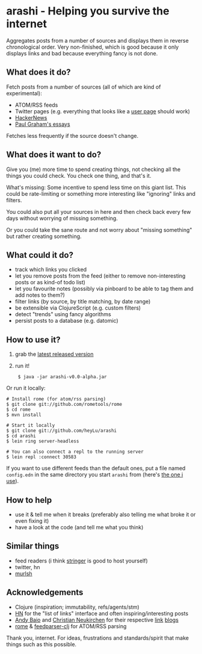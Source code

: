 # arashi - Helping you survive the internet

Aggregates posts from a number of sources and displays them in
reverse chronological order. Very non-finished, which is good
because it only displays links and bad because everything fancy
is not done.

## What does it do?

Fetch posts from a number of sources (all of which are kind of
experimental):

* ATOM/RSS feeds
* Twitter pages (e.g. everything that looks like a [user page][twitter]
    should work)
* [HackerNews](https://news.ycombinator.com)
* [Paul Graham's essays](http://paulgraham.com/articles.html)

Fetches less frequently if the source doesn't change.

## What does it want to do?

Give you (me) more time to spend creating things, not checking all the
things you could check. You check one thing, and that's it.

What's missing: Some incentive to spend less time on this giant list.
This could be rate-limiting or something more interesting like
"ignoring" links and filters.

You could also put all your sources in here and then check back every
few days without worrying of missing something.

Or you could take the sane route and not worry about "missing something"
but rather creating something.

## What could it do?

* track which links you clicked
* let you remove posts from the feed (either to remove non-interesting
    posts or as kind-of todo list)
* let you favourite notes (possibly via pinboard to be able to tag
    them and add notes to them?)
* filter links (by source, by title matching, by date range)
* be extensible via ClojureScript (e.g. custom filters)
* detect "trends" using fancy algorithms
* persist posts to a database (e.g. datomic)

## How to use it?

1. grab the [latest released version][latest]
2. run it!

        $ java -jar arashi-v0.0-alpha.jar

Or run it locally:

    # Install rome (for atom/rss parsing)
    $ git clone git://github.com/rometools/rome
    $ cd rome
    $ mvn install

    # Start it locally
    $ git clone git://github.com/heyLu/arashi
    $ cd arashi
    $ lein ring server-headless

    # You can also connect a repl to the running server
    $ lein repl :connect 30583

If you want to use different feeds than the default ones, put a
file named `config.edn` in the same directory you start `arashi`
from (here's [the one i use][config]).

## How to help

* use it & tell me when it breaks (preferably also telling me what
    broke it or even fixing it)
* have a look at the code (and tell me what you think)

## Similar things

* feed readers (i think [stringer][] is good to host yourself)
* twitter, hn
* [murlsh](https://github.com/mmb/murlsh)

## Acknowledgements

* Clojure (inspiration; immutability, refs/agents/stm)
* [HN](https://news.ycombinator) for the "list of links" interface
    and often inspiring/interesting posts
* [Andy Baio](http://waxy.org) and [Christian Neukirchen](http://chneukirchen.org)
    for their respective [link][waxy-links] [blogs][trivium]
* [rome][] & [feedparser-clj][] for ATOM/RSS parsing

Thank you, internet. For ideas, frustrations and standards/spirit that
make things such as this possible.

[twitter]: https://twitter.com/bonus500
[latest]: https://github.com/heyLu/arashi/releases/download/v0.0-alpha/arashi-0.0-SNAPSHOT-standalone.jar
[config]: https://github.com/heyLu/arashi/blob/master/config.edn
[stringer]: https://github.com/swanson/stringer
[waxy-links]: http://waxy.org/links
[trivium]: http://chneukirchen.org/trivium
[rome]: https://github.com/rometools/rome
[feedparser-clj]: https://github.com/scsibug/feedparser-clj

